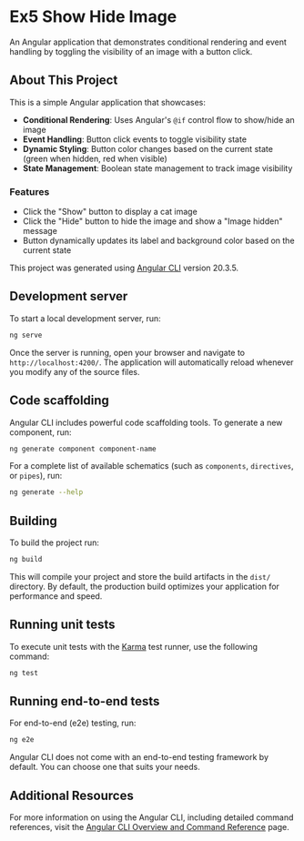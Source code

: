 # Ex5 Show Hide Image

An Angular application that demonstrates conditional rendering and event handling by toggling the visibility of an image with a button click.

## About This Project

This is a simple Angular application that showcases:
- **Conditional Rendering**: Uses Angular's `@if` control flow to show/hide an image
- **Event Handling**: Button click events to toggle visibility state
- **Dynamic Styling**: Button color changes based on the current state (green when hidden, red when visible)
- **State Management**: Boolean state management to track image visibility

### Features
- Click the "Show" button to display a cat image
- Click the "Hide" button to hide the image and show a "Image hidden" message
- Button dynamically updates its label and background color based on the current state

This project was generated using [Angular CLI](https://github.com/angular/angular-cli) version 20.3.5.

## Development server

To start a local development server, run:

```bash
ng serve
```

Once the server is running, open your browser and navigate to `http://localhost:4200/`. The application will automatically reload whenever you modify any of the source files.

## Code scaffolding

Angular CLI includes powerful code scaffolding tools. To generate a new component, run:

```bash
ng generate component component-name
```

For a complete list of available schematics (such as `components`, `directives`, or `pipes`), run:

```bash
ng generate --help
```

## Building

To build the project run:

```bash
ng build
```

This will compile your project and store the build artifacts in the `dist/` directory. By default, the production build optimizes your application for performance and speed.

## Running unit tests

To execute unit tests with the [Karma](https://karma-runner.github.io) test runner, use the following command:

```bash
ng test
```

## Running end-to-end tests

For end-to-end (e2e) testing, run:

```bash
ng e2e
```

Angular CLI does not come with an end-to-end testing framework by default. You can choose one that suits your needs.

## Additional Resources

For more information on using the Angular CLI, including detailed command references, visit the [Angular CLI Overview and Command Reference](https://angular.dev/tools/cli) page.
